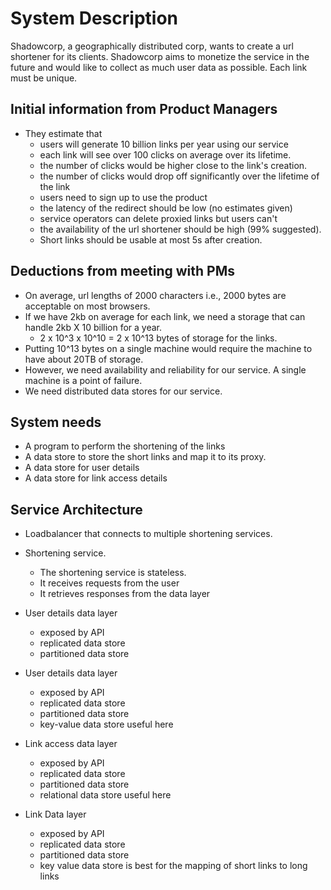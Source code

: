 # System Description

Shadowcorp, a geographically distributed corp, wants to create a url shortener for its clients.
Shadowcorp aims to monetize the service in the future and would like to collect as much user data as possible.
Each link must be unique.

## Initial information from Product Managers

* They estimate that 
  * users will generate 10 billion links per year using our service
  * each link will see over 100 clicks on average over its lifetime.
  * the number of clicks would be higher close to the link's creation. 
  * the number of clicks would drop off significantly over the lifetime of the link
  * users need to sign up to use the product
  * the latency of the redirect should be low (no estimates given)
  * service operators can delete proxied links but users can't
  * the availability of the url shortener should be high (99\% suggested).
  * Short links should be usable at most 5s after creation.


## Deductions from meeting with PMs

* On average, url lengths of 2000 characters i.e., 2000 bytes are acceptable on most browsers. 
* If we have 2kb on average for each link, we need a storage that can handle 2kb X 10 billion for a year.
  * 2 x 10^3 x 10^10 = 2 x 10^13 bytes of storage for the links.
* Putting 10^13 bytes on a single machine would require the machine to have about 20TB of storage.
* However, we need availability and reliability for our service. A single machine is a point of failure.
* We need distributed data stores for our service.

## System needs

* A program to perform the shortening of the links
* A data store to store the short links and map it to its proxy.
* A data store for user details
* A data store for link access details

## Service Architecture

* Loadbalancer that connects to multiple shortening services.

* Shortening service.
  * The shortening service is stateless.
  * It receives requests from the user
  * It retrieves responses from the data layer

* User details data layer
  * exposed by API
  * replicated data store
  * partitioned data store

* User details data layer
  * exposed by API
  * replicated data store
  * partitioned data store
  * key-value data store useful here

* Link access data layer
  * exposed by API
  * replicated data store
  * partitioned data store
  * relational data store useful here

* Link Data layer
  * exposed by API 
  * replicated data store
  * partitioned data store
  * key value data store is best for the mapping of short links to long links

